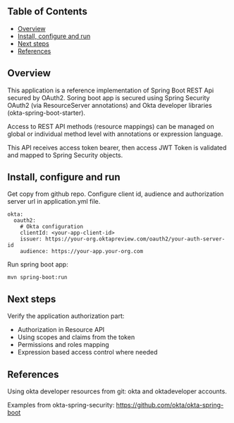 
## Table of Contents

- [Overview](#overview)
- [Install, configure and run](#install-configure-and-run)
- [Next steps](#next-steps)
- [References](#references)

## Overview

This application is a reference implementation of Spring Boot REST Api secured by OAuth2. Soring boot app is secured using Spring Security OAuth2 (via ResourceServer annotations) and Okta developer libraries (okta-spring-boot-starter). 

Access to REST API methods (resource mappings) can be managed on global or individual method level with annotations or expression language. 

This API receives access token bearer, then access JWT Token is validated and mapped to Spring Security objects. 

## Install, configure and run

Get copy from github repo. Configure client id, audience and authorization server url in application.yml file.

```
okta:
  oauth2:
    # Okta configuration
    clientId: <your-app-client-id>
    issuer: https://your-org.oktapreview.com/oauth2/your-auth-server-id
    audience: https://your-app.your-org.com
```

Run spring boot app:

`mvn spring-boot:run`

## Next steps

Verify the application authorization part:
* Authorization in Resource API
* Using scopes and claims from the token
* Permissions and roles mapping
* Expression based access control where needed

## References

Using okta developer resources from git: okta and oktadeveloper accounts.

Examples from okta-spring-security:
https://github.com/okta/okta-spring-boot



